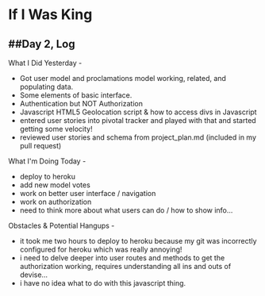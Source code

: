 If I Was King
===

##Day 2, Log
---

What I Did Yesterday -

* Got user model and proclamations model working, related, and populating data.
* Some elements of basic interface.
* Authentication but NOT Authorization
* Javascript HTML5 Geolocation script & how to access divs in Javascript
* entered user stories into pivotal tracker and played with that and started getting some velocity!
* reviewed user stories and schema from project_plan.md (included in my pull request)


What I'm Doing Today -

* deploy to heroku
* add new model votes
* work on better user interface / navigation
* work on authorization
* need to think more about what users can do / how to show info...

Obstacles & Potential Hangups - 

* it took me two hours to deploy to heroku because my git was incorrectly configured for heroku which was really annoying!
* i need to delve deeper into user routes and methods to get the authorization working, requires understanding all ins and outs of devise…
* i have no idea what to do with this javascript thing.  

